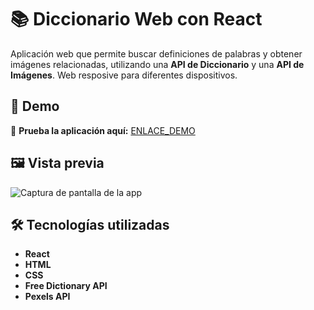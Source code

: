 # 📚 Diccionario Web con React

Aplicación web que permite buscar definiciones de palabras y obtener imágenes relacionadas, utilizando una **API de Diccionario** y una **API de Imágenes**. Web resposive para diferentes dispositivos.




## 🚀 Demo

🔗 **Prueba la aplicación aquí:** [ENLACE_DEMO](https://dictionary-react-project-annx.netlify.app/)




## 🖼 Vista previa

![Captura de pantalla de la app](ruta/a/la/imagen.png)




## 🛠 Tecnologías utilizadas

- **React**
- **HTML**
- **CSS**  
- **Free Dictionary API** 
- **Pexels API**


